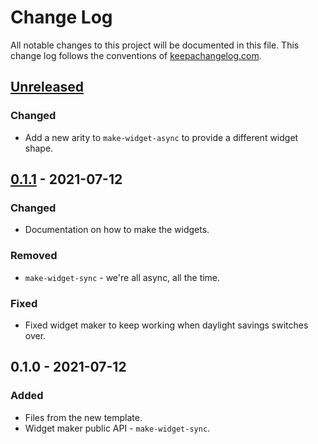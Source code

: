 # Change Log
All notable changes to this project will be documented in this file. This change log follows the conventions of [keepachangelog.com](http://keepachangelog.com/).

## [Unreleased]
### Changed
- Add a new arity to `make-widget-async` to provide a different widget shape.

## [0.1.1] - 2021-07-12
### Changed
- Documentation on how to make the widgets.

### Removed
- `make-widget-sync` - we're all async, all the time.

### Fixed
- Fixed widget maker to keep working when daylight savings switches over.

## 0.1.0 - 2021-07-12
### Added
- Files from the new template.
- Widget maker public API - `make-widget-sync`.

[Unreleased]: https://github.com/your-name/kevinmai-contactbook-intellij/compare/0.1.1...HEAD
[0.1.1]: https://github.com/your-name/kevinmai-contactbook-intellij/compare/0.1.0...0.1.1
